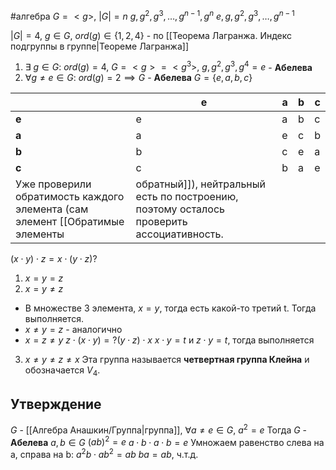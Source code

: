 #алгебра 
$G = <g>, \ |G| = n$
	$g, g^2, g^3, \dots, g^{n - 1}, g^n$
	$e, g, g^2, g^3, \dots, g^{n - 1}$

$|G| = 4, \ g \in G, \ ord(g) \in \{ 1, 2, 4 \}$ - по [[Теорема Лагранжа. Индекс подгруппы в группе|Теореме Лагранжа]]

1) $\exists \ g \in G: \ ord(g) = 4, \ G = <g> = <g^3>, \ g, g^2, g^3, g^4 = e$ - **Абелева**
2) $\forall g \neq e \in G: \ ord(g) = 2 \implies G$ - **Абелева**
	$G = \{ e, a, b, c \}$
	

|       | **e** | a   | b   | c   |
| ----- | ----- | --- | --- | --- |
| **e** | e     | a   | b   | c   |
| **a** | a     | e   | c   | b   |
| **b** | b     | c   | e   | a   |
| **c** | c     | b   | a   | e   |
Уже проверили обратимость каждого элемента (сам элемент [[Обратимые элементы|обратный]]), нейтральный есть по построению, поэтому осталось проверить ассоциативность.
$(x \cdot y) \cdot z = x \cdot (y \cdot z)$?
1) $x = y = z$
2) $x = y \neq z$
- В множестве 3 элемента, $x = y$, тогда есть какой-то третий t. Тогда выполняется.
- $x \neq y = z$ - аналогично
- $x = z \neq y$
	$z \cdot (x \cdot y) =? (y \cdot z) \cdot x$
	$x \cdot y = t$ и $z \cdot y = t$, тогда выполняется
3) $x \neq y \neq z \neq x$
Эта группа называется **четвертная группа Клейна** и обозначается $V_4$.
## Утверждение
$G$ - [[Алгебра Анашкин/Группа|группа]], $\forall a \neq e \in G, \ a^2 = e$
Тогда $G$ - **Абелева**
$a, b \in G$
$(ab)^2 = e$
$a \cdot b \cdot a \cdot b = e$
Умножаем равенство слева на a, справа на b:
$a^2b \cdot ab^2 = ab$
$ba = ab$, ч.т.д.